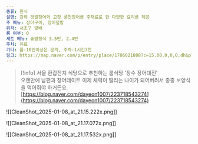 ```yaml
---
종류: 한식
설명: 강화 갯벌장어와 고창 풍천장어를 주재료로 한 다양한 요리를 제공
주 메뉴: 장어구이, 장어덮밥
위치: 서초구 방배
룸 여부: O
세트 메뉴: 솥밥정식 3.5만, 2.4만
주차: 유료
기타: 룸-10인이상은 문의, 주차-1시간3천
링크: https://map.naver.com/p/entry/place/1706021808?c=15.00,0,0,0,dh&placePath=/menu
---
```

> [!info] 서울 환갑잔치 식당으로 추천하는 룸식당 '장수 장어대전'  
> 오랜만에 남편과 장어데이트 이제 체력이 딸리는 나이가 되어버려서 종종 보양식을 먹어줘야 하거든요.  
> [https://blog.naver.com/dayeon1007/223718543274](https://blog.naver.com/dayeon1007/223718543274)  

![[CleanShot_2025-01-08_at_21.15.222x.png]]

![[CleanShot_2025-01-08_at_21.17.072x.png]]

![[CleanShot_2025-01-08_at_21.17.532x.png]]